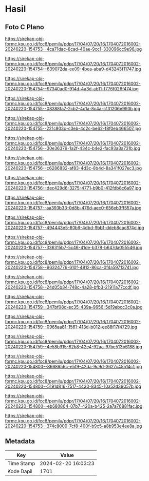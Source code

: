 # Hasil

## Foto C Plano

https://sirekap-obj-formc.kpu.go.id/fcc8/pemilu/pdpr/17/04/07/20/16/1704072016002-20240220-154753--4ca71dac-8cad-40ae-9cc1-330096cc9e96.jpg

https://sirekap-obj-formc.kpu.go.id/fcc8/pemilu/pdpr/17/04/07/20/16/1704072016002-20240220-154754--639072da-ee09-4bea-aba9-d43243f11747.jpg

https://sirekap-obj-formc.kpu.go.id/fcc8/pemilu/pdpr/17/04/07/20/16/1704072016002-20240220-154754--97340ad0-914d-4a3d-ab11-f776f026f474.jpg

https://sirekap-obj-formc.kpu.go.id/fcc8/pemilu/pdpr/17/04/07/20/16/1704072016002-20240220-154755--08388fa7-2cb2-4c1a-8c4a-c131206e993b.jpg

https://sirekap-obj-formc.kpu.go.id/fcc8/pemilu/pdpr/17/04/07/20/16/1704072016002-20240220-154755--221c803c-c3eb-4c2c-be62-f8f0eb466507.jpg

https://sirekap-obj-formc.kpu.go.id/fcc8/pemilu/pdpr/17/04/07/20/16/1704072016002-20240220-154756--30e36379-1a2f-434c-b4e2-fac93a3a731b.jpg

https://sirekap-obj-formc.kpu.go.id/fcc8/pemilu/pdpr/17/04/07/20/16/1704072016002-20240220-154756--c6286832-af83-4d3c-8b4d-8a341f027ec3.jpg

https://sirekap-obj-formc.kpu.go.id/fcc8/pemilu/pdpr/17/04/07/20/16/1704072016002-20240220-154756--dec429d6-3275-4771-b9b0-412fdb8c6a97.jpg

https://sirekap-obj-formc.kpu.go.id/fcc8/pemilu/pdpr/17/04/07/20/16/1704072016002-20240220-154757--aa393b33-0d8b-476d-aec0-656eb3ff557a.jpg

https://sirekap-obj-formc.kpu.go.id/fcc8/pemilu/pdpr/17/04/07/20/16/1704072016002-20240220-154757--494443e5-80b6-4dbd-9bb1-ddeb8cac874d.jpg

https://sirekap-obj-formc.kpu.go.id/fcc8/pemilu/pdpr/17/04/07/20/16/1704072016002-20240220-154757--336315b7-5c46-41de-b378-b647da055546.jpg

https://sirekap-obj-formc.kpu.go.id/fcc8/pemilu/pdpr/17/04/07/20/16/1704072016002-20240220-154758--96324776-610f-4812-86ca-0f4a59713741.jpg

https://sirekap-obj-formc.kpu.go.id/fcc8/pemilu/pdpr/17/04/07/20/16/1704072016002-20240220-154758--24d05b34-748c-4a28-bfb3-21911a77ccdf.jpg

https://sirekap-obj-formc.kpu.go.id/fcc8/pemilu/pdpr/17/04/07/20/16/1704072016002-20240220-154759--347bf08d-ec35-439a-9656-5d19ebcc3c0a.jpg

https://sirekap-obj-formc.kpu.go.id/fcc8/pemilu/pdpr/17/04/07/20/16/1704072016002-20240220-154759--0965aa81-1561-413d-b012-ee88f17f4729.jpg

https://sirekap-obj-formc.kpu.go.id/fcc8/pemilu/pdpr/17/04/07/20/16/1704072016002-20240220-154759--4e58b915-82b8-42e4-92aa-97be513b6188.jpg

https://sirekap-obj-formc.kpu.go.id/fcc8/pemilu/pdpr/17/04/07/20/16/1704072016002-20240220-154800--8668656c-e5f9-42da-9c9d-3627c45514c1.jpg

https://sirekap-obj-formc.kpu.go.id/fcc8/pemilu/pdpr/17/04/07/20/16/1704072016002-20240220-154800--5191d816-7517-4430-8345-10a52d39057b.jpg

https://sirekap-obj-formc.kpu.go.id/fcc8/pemilu/pdpr/17/04/07/20/16/1704072016002-20240220-154800--eb680864-07b7-420a-b425-2a7a76881fac.jpg

https://sirekap-obj-formc.kpu.go.id/fcc8/pemilu/pdpr/17/04/07/20/16/1704072016002-20240220-154753--374c8000-7cf8-400f-b9c5-a8b953e4ee8a.jpg


## Metadata

| Key        | Value               |
| ---------- | ------------------- |
| Time Stamp | 2024-02-20 16:03:23 |
| Kode Dapil | 1701                |



